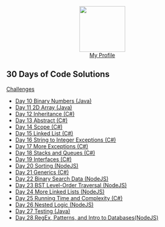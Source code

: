 <p align="center">
	<img height="120" src="https://hrcdn.net/hackerrank/assets/styleguide/logo_wordmark-13074b67abceb42ce8fd38bdeaac6926.svg">
	<br/>
	<a href="https://www.hackerrank.com/emma_colorado">My Profile</a>
</p>

## 30 Days of Code Solutions

[Challenges](https://www.hackerrank.com/domains/tutorials/30-days-of-code)

* [Day 10 Binary Numbers (Java)](https://github.com/bibiwatson/HackerRank-30DaysOfCode/tree/master/30%20Days%20of%20Code/java/Day%2010%20Binary%20Numbers)
* [Day 11 2D Array (Java) ](https://github.com/bibiwatson/HackerRank-30DaysOfCode/tree/master/30%20Days%20of%20Code/java/Day%2011%202D%20Array)
* [Day 12 Inheritance (C#)](https://github.com/bibiwatson/HackerRank-30DaysOfCode/tree/master/30%20Days%20of%20Code/C%23/Day%2012%20Inheritance)
* [Day 13 Abstract (C#)](https://github.com/bibiwatson/HackerRank-30DaysOfCode/tree/master/30%20Days%20of%20Code/C%23/Day%2013%20Abstract)
* [Day 14 Scope (C#)](https://github.com/bibiwatson/HackerRank-30DaysOfCode/tree/master/30%20Days%20of%20Code/C%23/Day%2014%20Scope)
* [Day 15 Linked List (C#)](https://github.com/bibiwatson/HackerRank-30DaysOfCode/tree/master/30%20Days%20of%20Code/C%23/Day%2015%20Linked%20List)
* [Day 16 String to Integer Exceptions (C#)](https://github.com/bibiwatson/HackerRank-30DaysOfCode/tree/master/30%20Days%20of%20Code/C%23/Day%2016%20String%20to%20Integer%20Exceptions)
* [Day 17 More Exceptions (C#)](https://github.com/bibiwatson/HackerRank-30DaysOfCode/tree/master/30%20Days%20of%20Code/C%23/Day%2017%20More%20Exceptions)
* [Day 18 Stacks and Queues (C#)](https://github.com/bibiwatson/HackerRank-30DaysOfCode/tree/master/30%20Days%20of%20Code/C%23/Day%2018%20Stacks%20And%20Queues)
* [Day 19 Interfaces (C#)](https://github.com/bibiwatson/HackerRank-30DaysOfCode/tree/master/30%20Days%20of%20Code/C%23/Day%2019%20Interfaces)
* [Day 20 Sorting (NodeJS)](https://github.com/bibiwatson/HackerRank-30DaysOfCode/tree/master/30%20Days%20of%20Code/NodeJS/Day%2020%20Sorting/solution.js)
* [Day 21 Generics (C#)](https://github.com/bibiwatson/HackerRank-30DaysOfCode/tree/master/30%20Days%20of%20Code/C%23/Day%2021%20Generics)
* [Day 22 Binary Search Data (NodeJS)](https://github.com/bibiwatson/HackerRank-30DaysOfCode/tree/master/30%20Days%20of%20Code/NodeJS/Day%2022%20Binary%20Search%20Data/solution.js)
* [Day 23 BST Level-Order Traversal (NodeJS)](https://github.com/bibiwatson/HackerRank-30DaysOfCode/tree/master/30%20Days%20of%20Code/NodeJS/Day%2023%20BST%20Level-Order%20Traversal/solution.js)
* [Day 24 More Linked Lists (NodeJS)](https://github.com/bibiwatson/HackerRank-30DaysOfCode/tree/master/30%20Days%20of%20Code/NodeJS/Day%2024%20More%20Linked%20Lists/solution.js)
* [Day 25 Running Time and Complexity (C#)](https://github.com/bibiwatson/HackerRank-30DaysOfCode/tree/master/30%20Days%20of%20Code/C%23/Day%2025)
* [Day 26 Nested Logic (NodeJS)](https://github.com/bibiwatson/HackerRank-30DaysOfCode/tree/master/30%20Days%20of%20Code/NodeJS/Day%2026%20Nested%20Logic/solution.js)
* [Day 27 Testing (Java)](https://github.com/bibiwatson/HackerRank-30DaysOfCode/tree/master/30%20Days%20of%20Code/java/Day%2027%20Testing)
* [Day 28 RegEx, Patterns, and Intro to Databases(NodeJS)](https://github.com/bibiwatson/HackerRank-30DaysOfCode/blob/master/30%20Days%20of%20Code/NodeJS/Day%2028%20RegEx%2C%20Patterns%2C%20and%20Intro%20to%20Databases/solution.js)